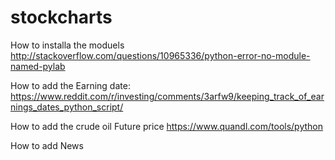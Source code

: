 # stockcharts
How to installa the moduels
http://stackoverflow.com/questions/10965336/python-error-no-module-named-pylab

How to add the Earning date:
https://www.reddit.com/r/investing/comments/3arfw9/keeping_track_of_earnings_dates_python_script/


How to add the crude oil Future price 
https://www.quandl.com/tools/python


How to add News 
